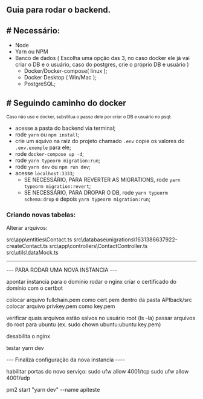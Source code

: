 ## Guia para rodar o backend.

## # Necessário: 
  - Node
  - Yarn ou NPM 
  - Banco de dados ( Escolha uma opção das 3, no caso docker ele já vai criar o DB e o usuário, caso do postgres, crie o próprio DB e usuário )
    - Docker/Docker-compose( linux );
    - Docker Desktop ( Win/Mac ); 
    - PostgreSQL;
 
## # Seguindo caminho do docker 
<sub> Caso não use o docker, substitua o passo dele por criar o DB e usuário no psql: <sub>
  - acesse a pasta do backend via terminal;
  - rode `yarn` ou `npm install`; 
  - crie um aquivo na raiz do projeto chamado `.env` copie os valores do `.env.exemple` para ele;
  - rode `docker-compose up -d`;
  - rode `yarn typeorm migration:run`;
  - rode `yarn dev` ou `npm run dev`;
  - acesse `localhost:3333`;
    - SE NECESSÁRIO, PARA REVERTER AS MIGRATIONS, rode `yarn typeorm migration:revert`;
    - SE NECESSÁRIO, PARA DROPAR O DB, rode `yarn typeorm schema:drop` e depois `yarn typeorm migration:run`;

### Criando novas tabelas:
  Alterar arquivos:

  src\app\entities\Contact.ts
  src\database\migrations\1631386637922-createContact.ts
  src\app\controllers\ContactController.ts
  src\utils\dataMock.ts
_____________________________________________________________________________________________
--- PARA RODAR UMA NOVA INSTANCIA ---

apontar instancia para o domínio
rodar o nginx
criar o certificado do domínio com o certbot

colocar arquivo fullchain.pem como cert.pem dentro da pasta APIback/src
colocar arquivo privkey.pem como key.pem

verificar quais arquivos estão salvos no usuário root (ls -la)
passar arquivos do root para ubuntu (ex. sudo chown ubuntu:ubuntu key.pem)

desabilita o nginx

testar yarn dev

--- Finaliza configuração da nova instancia ----


habilitar portas do novo serviço:
sudo ufw allow 4001/tcp
sudo ufw allow 4001/udp


pm2 start "yarn dev" --name apiteste
